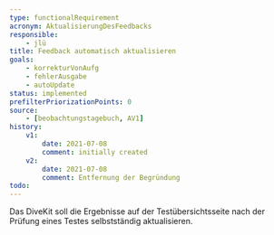 ```yaml
---
type: functionalRequirement
acronym: AktualisierungDesFeedbacks
responsible: 
    - jlü
title: Feedback automatisch aktualisieren
goals: 
    - korrekturVonAufg
    - fehlerAusgabe
    - autoUpdate
status: implemented
prefilterPriorizationPoints: 0
source:
    - [beobachtungstagebuch, AV1]
history:
    v1:
        date: 2021-07-08
        comment: initially created
    v2:
        date: 2021-07-08
        comment: Entfernung der Begründung
todo: 
---
```


Das DiveKit soll die Ergebnisse auf der Testübersichtsseite nach der Prüfung eines Testes selbstständig aktualisieren.



